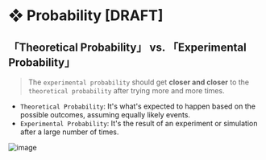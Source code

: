 #  ❖ Probability [DRAFT]


## 「Theoretical Probability」 vs. 「Experimental Probability」

> The `experimental probability` should get **closer and closer** to the `theoretical probability` after trying more and more times.

- `Theoretical Probability`: It's what's expected to happen based on the possible outcomes, assuming equally likely events.
- `Experimental Probability`: It's the result of an experiment or simulation after a large number of times.

![image](https://user-images.githubusercontent.com/14041622/43990852-1b37b126-9d94-11e8-8c33-d9fcbfec9c58.png)

